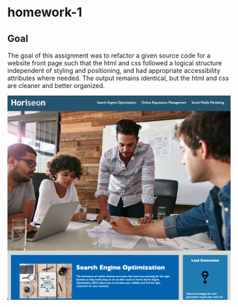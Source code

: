 # homework-1

## Goal
The goal of this assignment was to refactor a given source code for a website front page such that the html and css followed a logical structure independent of styling and positioning, and had appropriate accessibility attributes where needed. The output remains identical, but the html and css are cleaner and better organized. 

![Sample screenshot of the expected output](./assets/images/readme-screenshot.png)